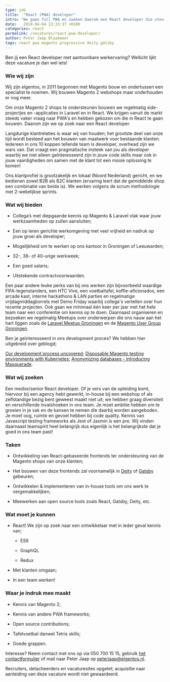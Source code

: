 ```yaml
---
type: job
title:  "React (PWA) developer"
intro: "We gaan full PWA en zoeken daarom een React developer die stevig in zijn/haar schoenen staat!"
date:   2019-04-04 13:33:37 +0100
categories: react
permalink: /vacatures/react-pwa-developer/
author: Peter Jaap Blaakmeer
tags: react pwa magento progressive deity gatsby
---
```


Ben jij een React developer met aantoonbare werkervaring? Wellicht lijkt deze vacature je dan wel iets!

### Wie wij zijn

Wij zijn elgentos, in 2011 begonnen met Magento bouw en ondertussen een specialist te noemen. Wij bouwen Magento 2 webshops maar onderhouden er nog meer.

Om onze Magento 2 shops te ondersteunen bouwen we regelmatig side-projectjes en -applicaties in Laravel en in React. We krijgen vanuit de markt steeds vaker vraag naar PWA's en hebben gekozen om die in React te gaan bouwen. Daarom zijn we op zoek naar een React developer.

Langdurige klantrelaties is waar wij van houden; het grootste deel van onze tijd wordt besteed aan het bouwen van maatwerk voor bestaande klanten. Iedereen in ons 10 koppen tellende team is developer, overhead zijn we wars van. Dat vraagt een pragmatische insteek van jou als developer waarbij we niet alleen geînteresseerd zijn in jouw code skills maar ook in jouw vaardigheden om samen met de klant tot een mooie oplossing te komen!

Ons klantprofiel is grootzakelijk en lokaal (Noord Nederland) gericht, en we bedienen zowel B2B als B2C klanten (ervaring leert dat de gemiddelde shop een combinatie van beide is).  We werken volgens de scrum methodologie met 2-wekelijkse sprints.

### Wat wij bieden

* Collega’s met diepgaande kennis op Magento & Laravel vlak waar jouw werkzaamheden op zullen aansluiten;

* Een op leren gerichte werkomgeving met veel vrijheid en nadruk op jouw groei als developer;

* Mogelijkheid om te werken op ons kantoor in Groningen of Leeuwarden;

* 32-, 36- of 40-urige werkweek;

* Een goed salaris;

* Uitstekende contractvoorwaarden.

Een paar andere leuke perks van bij ons werken zijn bijvoorbeeld waardige FIFA-tegenstanders, een HTC Vive, een voetbaltafel, koffie-aficionados, een arcade kast, interne hackathons & LAN parties en regelmatige vrijdagmiddagborrels met Demo Friday waarbij collega's vertellen over hun recente projecten. Ook gaan we minimaal één keer per jaar met het hele team naar een conferentie om kennis op te doen. Daarnaast organiseren en bezoeken we regelmatig Meetups over onderwerpen die ons nauw aan het hart liggen zoals de [Laravel Meetup Groningen](https://www.meetup.com/Laravel-Meetup-Groningen/) en de [Magento User Group Groningen](https://www.meetup.com/Magento-User-Group-Groningen/).

Ben je geïnteresseerd in ons development proces? We hebben hier uitgebreid over geblogd; 

[Our development process uncovered](/blog/our-development-process-uncovered/);
[Disposable Magento testing environments with Kubernetes](/blog/disposable-magento-testing-environments-with-k8s/);
[Anonymizing databases - introducing Masquerade](https://elgentos.nl/blog/anonymizing-databases-introducing-masquerade/).

### Wat wij zoeken

Een medior/senior React developer. Of je vers van de opleiding komt, hiervoor bij een agency hebt gewerkt, in-house bij een webshop of als zelfstandige bezig bent geweest maakt niet uit; we hebben graag diversiteit en verschillende invalshoeken in ons team. Je moet ambitie hebben om te groeien in je vak en de kansen te nemen die daarbij worden aangeboden. Je moet oog, ruimte en gevoel hebben bij code quality. Kennis van Javascript testing frameworks als Jest of Jasmin is een pre. Wij vinden daarnaast teamspirit heel belangrijk dus eigenlijk is het belangrijkste dat je goed in ons team past!

### Taken

* Ontwikkeling van React-gebaseerde frontends ter ondersteuning van de Magento shops van onze klanten;

* Het bouwen van deze frontends zal voornamelijk in [Deity](https://deity.io) of [Gatsby](https://www.gatsbyjs.org) gebeuren;

* Ontwikkelen & implementeren van in-house tools om ons werk te vergemakkelijken;

* Meewerken aan open source tools zoals React, Gatsby, Deity, etc.

### Wat moet je kunnen

* React! We zijn op zoek naar een ontwikkelaar met in ieder geval kennis van;

    * ES6

    * GraphQL

    * Redux

* Met klanten omgaan;

* In een team werken!

### Waar je indruk mee maakt

* Kennis van Magento 2;

* Kennis van andere PWA frameworks;

* Open source contributions;

* Tafelvoetbal danwel Tetris skills;

* Goede grappen.

Interesse? Neem contact met ons op via 050 700 15 15, gebruik [het contactformulier](#contact "contact") of mail naar Peter Jaap op [peterjaap@elgentos.nl](mailto:peterjaap@elgentos.nl).

Recruiters, detacheerders en vacaturesites opgelet; acquisitie naar aanleiding van deze vacature wordt niet gewaardeerd.
